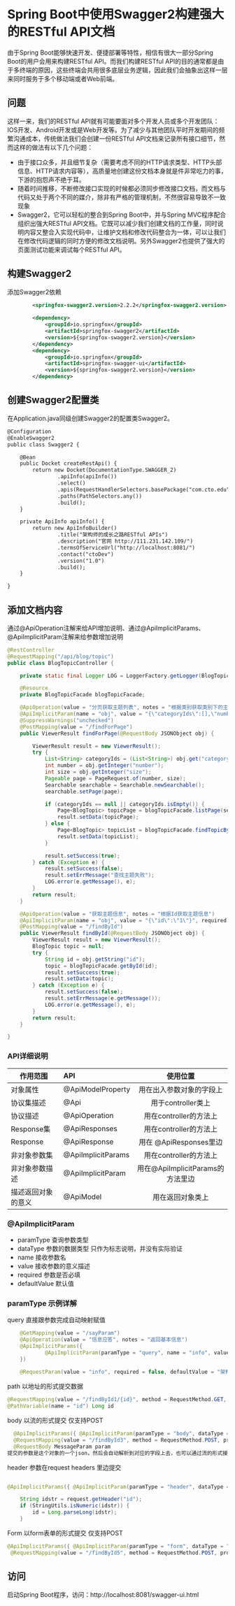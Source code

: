 # Spring Boot中使用Swagger2构建强大的RESTful API文档

由于Spring Boot能够快速开发、便捷部署等特性，相信有很大一部分Spring Boot的用户会用来构建RESTful API。而我们构建RESTful API的目的通常都是由于多终端的原因，这些终端会共用很多底层业务逻辑，因此我们会抽象出这样一层来同时服务于多个移动端或者Web前端。

## 问题
这样一来，我们的RESTful API就有可能要面对多个开发人员或多个开发团队：IOS开发、Android开发或是Web开发等。为了减少与其他团队平时开发期间的频繁沟通成本，传统做法我们会创建一份RESTful API文档来记录所有接口细节，然而这样的做法有以下几个问题：

* 由于接口众多，并且细节复杂（需要考虑不同的HTTP请求类型、HTTP头部信息、HTTP请求内容等），高质量地创建这份文档本身就是件非常吃力的事，下游的抱怨声不绝于耳。
* 随着时间推移，不断修改接口实现的时候都必须同步修改接口文档，而文档与代码又处于两个不同的媒介，除非有严格的管理机制，不然很容易导致不一致现象
* Swagger2，它可以轻松的整合到Spring Boot中，并与Spring MVC程序配合组织出强大RESTful API文档。它既可以减少我们创建文档的工作量，同时说明内容又整合入实现代码中，让维护文档和修改代码整合为一体，可以让我们在修改代码逻辑的同时方便的修改文档说明。另外Swagger2也提供了强大的页面测试功能来调试每个RESTful API。
  
## 构建Swagger2

添加Swagger2依赖
```xml
		<springfox-swagger2.version>2.2.2</springfox-swagger2.version>
		
		<dependency>
			<groupId>io.springfox</groupId>
			<artifactId>springfox-swagger2</artifactId>
			<version>${springfox-swagger2.version}</version>
		</dependency>
		<dependency>
			<groupId>io.springfox</groupId>
			<artifactId>springfox-swagger-ui</artifactId>
			<version>${springfox-swagger2.version}</version>
		</dependency>
```
## 创建Swagger2配置类
   
在Application.java同级创建Swagger2的配置类Swagger2。
```xml
@Configuration
@EnableSwagger2
public class Swagger2 {

    @Bean
    public Docket createRestApi() {
        return new Docket(DocumentationType.SWAGGER_2)
                .apiInfo(apiInfo())
                .select()
                .apis(RequestHandlerSelectors.basePackage("com.cto.edu"))
                .paths(PathSelectors.any())
                .build();
    }

    private ApiInfo apiInfo() {
        return new ApiInfoBuilder()
                .title("架构师的成长之路RESTful APIs")
                .description("官网 http://111.231.142.109/")
                .termsOfServiceUrl("http://localhost:8081/")
                .contact("ctoDev")
                .version("1.0")
                .build();
    }

}
```

## 添加文档内容

通过@ApiOperation注解来给API增加说明、通过@ApiImplicitParams、@ApiImplicitParam注解来给参数增加说明

```java
@RestController
@RequestMapping("/api/blog/topic")
public class BlogTopicController {

    private static final Logger LOG = LoggerFactory.getLogger(BlogTopicController.class);

    @Resource
    private BlogTopicFacade blogTopicFacade;

    @ApiOperation(value = "分页获取主题列表", notes = "根据类别获取类别下的主题列表")
    @ApiImplicitParam(name = "obj", value = "{\"categoryIds\":[],\"number\":0,\"size\":1}", required = true, dataType = "JSONObject")
    @SuppressWarnings("unchecked")
    @PostMapping(value = "/findForPage")
    public ViewerResult findForPage(@RequestBody JSONObject obj) {

        ViewerResult result = new ViewerResult();
        try {
            List<String> categoryIds = (List<String>) obj.get("categoryIds");
            int number = obj.getInteger("number");
            int size = obj.getInteger("size");
            Pageable page = PageRequest.of(number, size);
            Searchable searchable = Searchable.newSearchable();
            searchable.setPage(page);

            if (categoryIds == null || categoryIds.isEmpty()) {
                Page<BlogTopic> topicPage = blogTopicFacade.listPage(searchable);
                result.setData(topicPage);
            } else {
                Page<BlogTopic> topicList = blogTopicFacade.findTopicByCategoryIds(categoryIds, page);
                result.setData(topicList);
            }

            result.setSuccess(true);
        } catch (Exception e) {
            result.setSuccess(false);
            result.setErrMessage("查找主题失败");
            LOG.error(e.getMessage(), e);
        }
        return result;
    }

    @ApiOperation(value = "获取主题信息", notes = "根据Id获取主题信息")
    @ApiImplicitParam(name = "obj", value = "{\"id\":\"1\"}", required = true, dataType = "JSONObject")
    @PostMapping(value = "/findById")
    public ViewerResult findById(@RequestBody JSONObject obj) {
        ViewerResult result = new ViewerResult();
        BlogTopic topic = null;
        try {
            String id = obj.getString("id");
            topic = blogTopicFacade.getById(id);
            result.setSuccess(true);
            result.setData(topic);
        } catch (Exception e) {
            result.setSuccess(false);
            result.setErrMessage(e.getMessage());
            LOG.error(e.getMessage(), e);
        }
        return result;
    }

}

```

### API详细说明

| 作用范围   | API   |  使用位置  |
| --------   | :-----  | :----:  |
| 对象属性	 | @ApiModelProperty |	用在出入参数对象的字段上|
| 协议集描述 | @Api| 用于controller类上|
| 协议描述	 | @ApiOperation |	用在controller的方法上|
| Response集 | @ApiResponses |	用在controller的方法上|
| Response	 | @ApiResponse	| 用在 @ApiResponses里边|
| 非对象参数集	 | @ApiImplicitParams |	用在controller的方法上|
| 非对象参数描述	 | @ApiImplicitParam |	用在@ApiImplicitParams的方法里边|
| 描述返回对象的意义	 | @ApiModel | 用在返回对象类上|

### @ApiImplicitParam 
* paramType 查询参数类型
* dataType 参数的数据类型 只作为标志说明，并没有实际验证
* name 接收参数名
* value 接收参数的意义描述
* required 参数是否必填
* defaultValue 默认值

### paramType 示例详解

query 直接跟参数完成自动映射赋值
```java
    @GetMapping(value = "/sayParam")
    @ApiOperation(value = "信息应答", notes = "返回基本信息")
    @ApiImplicitParams({
            @ApiImplicitParam(paramType = "query", name = "info", value = "应答内容", dataType = "String")
    })
    
    @RequestParam(value = "info", required = false, defaultValue = "架构师的成长之路") String myInfo
```

path 以地址的形式提交数据
```java
@RequestMapping(value = "/findById1/{id}", method = RequestMethod.GET, produces = MediaType.APPLICATION_JSON_UTF8_VALUE)
@PathVariable(name = "id") Long id
```
body 以流的形式提交 仅支持POST
```java
  @ApiImplicitParams({ @ApiImplicitParam(paramType = "body", dataType = "MessageParam", name = "param", value = "信息参数", required = true) })
  @RequestMapping(value = "/findById3", method = RequestMethod.POST, produces = MediaType.APPLICATION_JSON_UTF8_VALUE, consumes = MediaType.APPLICATION_JSON_VALUE)
  @RequestBody MessageParam param
提交的参数是这个对象的一个json，然后会自动解析到对应的字段上去，也可以通过流的形式接收当前的请求数据，但是这个和上面的接收方式仅能使用一个（用@RequestBody之后流就会关闭了）
```
header 参数在request headers 里边提交
```java

@ApiImplicitParams({ @ApiImplicitParam(paramType = "header", dataType = "Long", name = "id", value = "信息id", required = true) }) 

    String idstr = request.getHeader("id");
    if (StringUtils.isNumeric(idstr)) {
        id = Long.parseLong(idstr);
    }
```

Form 以form表单的形式提交 仅支持POST
```java
@ApiImplicitParams({ @ApiImplicitParam(paramType = "form", dataType = "Long", name = "id", value = "信息id", required = true) })
 @RequestMapping(value = "/findById5", method = RequestMethod.POST, produces = MediaType.APPLICATION_JSON_UTF8_VALUE, consumes = MediaType.APPLICATION_FORM_URLENCODED_VALUE)
```


## 访问

启动Spring Boot程序，访问：http://localhost:8081/swagger-ui.html



